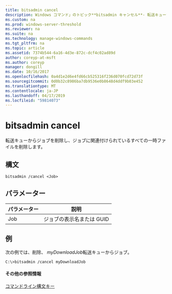 ```yaml
---
title: bitsadmin cancel
description: Windows コマンド」のトピック**bitsadmin キャンセル**- 転送キューからジョブを削除し、ジョブに関連付けられているすべての一時ファイルを削除します。
ms.custom: na
ms.prod: windows-server-threshold
ms.reviewer: na
ms.suite: na
ms.technology: manage-windows-commands
ms.tgt_pltfrm: na
ms.topic: article
ms.assetid: 7374b544-6a16-4d3e-872c-dcf4c02ad89d
author: coreyp-at-msft
ms.author: coreyp
manager: dongill
ms.date: 10/16/2017
ms.openlocfilehash: 0a4d1e2d6e4fd66cb525316f236d070fcd72d73f
ms.sourcegitcommit: 0d0b32c8986ba7db9536e0b8648d4ddf9b03e452
ms.translationtype: MT
ms.contentlocale: ja-JP
ms.lasthandoff: 04/17/2019
ms.locfileid: "59814073"
---
```

# <a name="bitsadmin-cancel"></a>bitsadmin cancel

転送キューからジョブを削除し、ジョブに関連付けられているすべての一時ファイルを削除します。

## <a name="syntax"></a>構文

```
bitsadmin /cancel <Job>
```

## <a name="parameters"></a>パラメーター

|パラメーター|説明|
|---------|-----------|
|Job|ジョブの表示名または GUID|

## <a name="BKMK_examples"></a>例

次の例では、削除、 *myDownloadJob*転送キューからジョブ。
```
C:\>bitsadmin /cancel myDownloadJob
```

#### <a name="additional-references"></a>その他の参照情報

[コマンドライン構文キー](command-line-syntax-key.md)